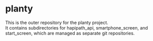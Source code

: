 # planty

This is the outer repository for the planty project.  
It contains subdirectories for hapipath_api, smartphone_screen, and start_screen, which are managed as separate git repositories.
